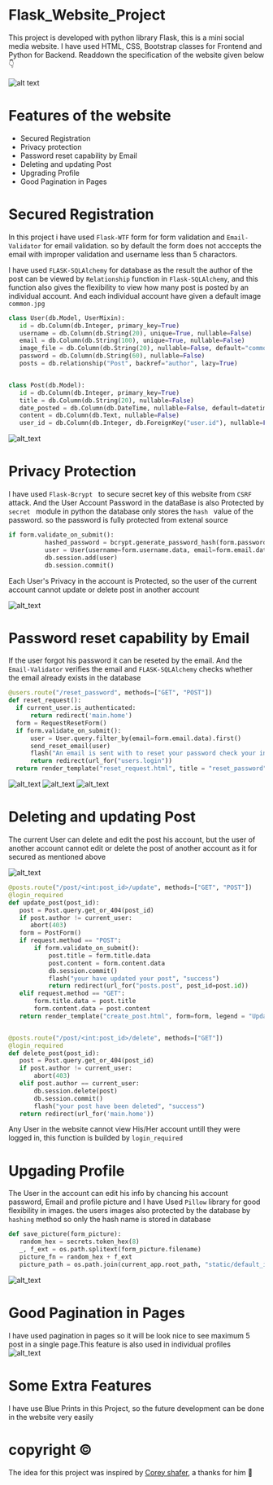 # Flask_Website_Project

This project is developed with python library Flask, this is a mini social media website. I have used HTML, CSS, Bootstrap classes for Frontend and Python for Backend.
Readdown the specification of the website given below :point_down:

![alt text](https://github.com/sainath-murugan/Flask_Website_Project/blob/main/Flask_Project/web/home.JPG)

 # **Features of the website**
 
 * Secured Registration
 * Privacy protection
 * Password reset capability by Email
 * Deleting and updating Post
 * Upgrading Profile
 * Good Pagination in Pages
 
 # Secured Registration
   In this project i have used `Flask-WTF` form for form validation and `Email-Validator` for email validation. so by default the form does not acccepts the email with improper validation and username less than 5 charactors.
   
   I have used `FLASK-SQLAlchemy` for database as the result  the author of the post can be viewed by `Relationship` function in `Flask-SQLAlchemy`, and this function also gives the flexibility to view how many post is posted by an individual account. And each individual account have given a default image  `common.jpg `
 ```python
 class User(db.Model, UserMixin):
    id = db.Column(db.Integer, primary_key=True)
    username = db.Column(db.String(20), unique=True, nullable=False)
    email = db.Column(db.String(100), unique=True, nullable=False)
    image_file = db.Column(db.String(20), nullable=False, default="common.jpg")
    password = db.Column(db.String(60), nullable=False)
    posts = db.relationship("Post", backref="author", lazy=True)


 class Post(db.Model):
    id = db.Column(db.Integer, primary_key=True)
    title = db.Column(db.String(20), nullable=False)
    date_posted = db.Column(db.DateTime, nullable=False, default=datetime.utcnow)
    content = db.Column(db.Text, nullable=False)
    user_id = db.Column(db.Integer, db.ForeignKey("user.id"), nullable=False)
 ```
 
 ![alt_text](https://github.com/sainath-murugan/Flask_Website_Project/blob/main/Flask_Project/web/register.JPG)
 
 
 # Privacy Protection
 I have used  `Flask-Bcrypt ` to secure secret key of  this website from  `CSRF ` attack. And the User Account Password in the dataBase is also Protected by  `secret ` module in python the database only stores the  `hash ` value of the password. so the password is fully protected from extenal source
  ```python
 if form.validate_on_submit():
            hashed_password = bcrypt.generate_password_hash(form.password.data).decode("utf-8")
            user = User(username=form.username.data, email=form.email.data, password=hashed_password)
            db.session.add(user)
            db.session.commit()
  ```
 Each User's Privacy in the account is Protected, so the user of the current account cannot update or delete post in another account
 
 ![alt_text](https://github.com/sainath-murugan/Flask_Website_Project/blob/main/Flask_Project/web/403.JPG)
 
 # Password reset capability by Email
 
 If the user forgot his password it can be reseted by the email. And the `Email-Validator` verifies the email and `FLASK-SQLAlchemy` checks whether the email already exists in the database
 
  ```python
@users.route("/reset_password", methods=["GET", "POST"])
def reset_request():
    if current_user.is_authenticated:
        return redirect('main.home')
    form = RequestResetForm()
    if form.validate_on_submit():
        user = User.query.filter_by(email=form.email.data).first()
        send_reset_email(user)
        flash("An email is sent with to reset your password check your inbox", "info")
        return redirect(url_for("users.login"))
    return render_template("reset_request.html", title = "reset_password",  form=form)
  ```
  ![alt_text](https://github.com/sainath-murugan/Flask_Website_Project/blob/main/Flask_Project/web/password%20reset.JPG)
  ![alt_text](https://github.com/sainath-murugan/Flask_Website_Project/blob/main/Flask_Project/web/email.JPG)
  ![alt_text](https://github.com/sainath-murugan/Flask_Website_Project/blob/main/Flask_Project/web/password%20reseted.JPG)
  
  # Deleting and updating Post
   The current User can delete and edit the post his account, but the user of another account cannot edit or delete the post of another account as it for secured as mentioned above
  
  ![alt_text](https://github.com/sainath-murugan/Flask_Website_Project/blob/main/Flask_Project/web/Update_Delete_Post.JPG)
  
  
 ```python  
@posts.route("/post/<int:post_id>/update", methods=["GET", "POST"]) 
@login_required
def update_post(post_id):
    post = Post.query.get_or_404(post_id)
    if post.author != current_user:
       abort(403)
    form = PostForm()
    if request.method == "POST":
        if form.validate_on_submit():
            post.title = form.title.data
            post.content = form.content.data
            db.session.commit()
            flash("your have updated your post", "success")
            return redirect(url_for("posts.post", post_id=post.id))
    elif request.method == "GET":
        form.title.data = post.title
        form.content.data = post.content
    return render_template("create_post.html", form=form, legend = "Update Post")


@posts.route("/post/<int:post_id>/delete", methods=["GET"]) 
@login_required
def delete_post(post_id):
    post = Post.query.get_or_404(post_id)
    if post.author != current_user:
        abort(403)
    elif post.author == current_user:
        db.session.delete(post)
        db.session.commit()
        flash("your post have been deleted", "success")
    return redirect(url_for('main.home'))
 ```
Any User in the website cannot view His/Her account untill they were logged in, this function is builded by `login_required`

# Upgading Profile

The User in the account can edit his info by chancing his account password, Email and profile picture and I have Used `Pillow` library for good flexibility in images. 
the users images also protected by the database by `hashing` method so only the hash name is stored in database

 ```python  
def save_picture(form_picture):
    random_hex = secrets.token_hex(8)
    _, f_ext = os.path.splitext(form_picture.filename)
    picture_fn = random_hex + f_ext
    picture_path = os.path.join(current_app.root_path, "static/default_image", picture_fn) 
```

![alt_text](https://github.com/sainath-murugan/Flask_Website_Project/blob/main/Flask_Project/web/Profile%20Update.JPG)


# Good Pagination in Pages
  I have used pagination in pages so it will be look nice to see maximum 5 post in a single page.This feature is also used in individual profiles
![alt_text](https://github.com/sainath-murugan/Flask_Website_Project/blob/main/Flask_Project/web/pagination.JPG)

# Some Extra Features
   I have use Blue Prints in this Project, so the future development can be done in the website very easily

# copyright :copyright:
   The idea for this project was inspired by [Corey shafer](https://www.youtube.com/user/schafer5), a thanks for him :pray:
